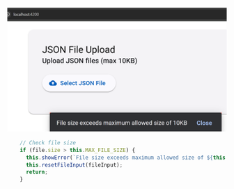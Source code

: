 


![alt text](image.png)


```typescript
    // Check file size
    if (file.size > this.MAX_FILE_SIZE) {
      this.showError(`File size exceeds maximum allowed size of ${this.MAX_FILE_SIZE / 1024}KB`);
      this.resetFileInput(fileInput);
      return;
    }
```

